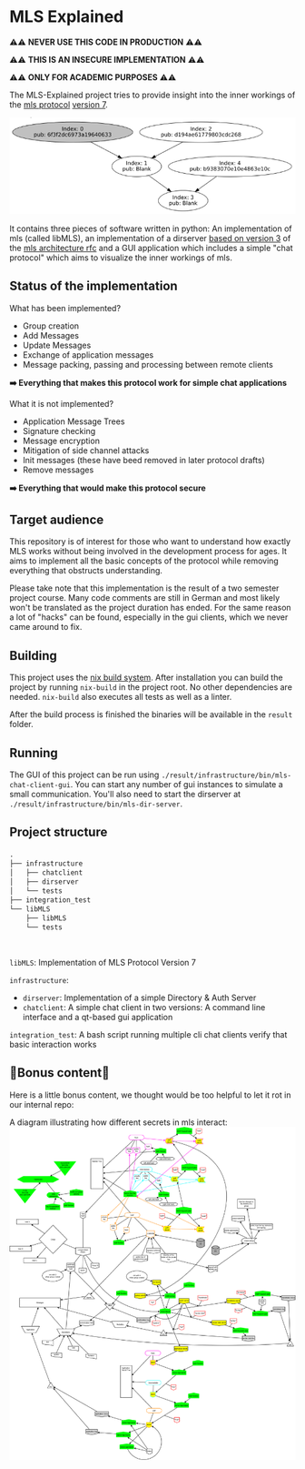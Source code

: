 # MLS Explained

⚠️⚠️ **NEVER USE THIS CODE IN PRODUCTION** ⚠️⚠️

⚠️⚠️ **THIS IS AN INSECURE IMPLEMENTATION** ⚠️⚠️

⚠️⚠️ **ONLY FOR ACADEMIC PURPOSES** ⚠️⚠️


The MLS-Explained project tries to provide insight into the inner workings 
of the [mls protocol](https://datatracker.ietf.org/doc/draft-ietf-mls-protocol/) 
[version 7](https://datatracker.ietf.org/doc/draft-ietf-mls-protocol/07/).

![Header Image](header.png)

It contains three pieces of software written in python: 
An implementation of mls (called libMLS), an implementation of a dirserver 
[based on version 3](https://datatracker.ietf.org/doc/draft-ietf-mls-architecture/03/) 
of the [mls architecture rfc](https://datatracker.ietf.org/doc/draft-ietf-mls-architecture/) and a GUI application
which includes a simple "chat protocol" which aims to visualize the inner workings of mls.

## Status of the implementation

What has been implemented?
- Group creation
- Add Messages
- Update Messages
- Exchange of application messages
- Message packing, passing and processing between remote clients

**➡️ Everything that makes this protocol work for simple chat applications** 


What it is not implemented?
- Application Message Trees
- Signature checking
- Message encryption
- Mitigation of side channel attacks
- Init messages (these have beed removed in later protocol drafts)
- Remove messages

**➡️ Everything that would make this protocol secure** 

## Target audience

This repository is of interest for those who want to understand how exactly MLS works without being involved in
the development process for ages. It aims to implement all the basic concepts of the protocol while removing everything
that obstructs understanding.

Please take note that this implementation is the result of a two semester project course. Many code comments are still
in German and most likely won't be translated as the project duration has ended. For the same reason a lot of "hacks"
can be found, especially in the gui clients, which we never came around to fix. 

## Building

This project uses the [nix build system](https://nixos.org/nix/). After installation you can build the project by
running `nix-build` in the project root. No other dependencies are needed. `nix-build` also executes all tests as well
as a linter.

After the build process is finished the binaries will be available in the `result` folder.

## Running

The GUI of this project can be run using `./result/infrastructure/bin/mls-chat-client-gui`. You can 
start any number of gui instances to simulate a small communication. 
You'll also need to start the dirserver at `./result/infrastructure/bin/mls-dir-server`.

## Project structure

```
.
├── infrastructure
│   ├── chatclient
│   ├── dirserver
│   └── tests
├── integration_test
└── libMLS
    ├── libMLS
    └── tests

    
```

`libMLS`: Implementation of MLS Protocol Version 7

`infrastructure`: 
- `dirserver`: Implementation of a simple Directory & Auth Server
- `chatclient`: A simple chat client in two versions: A command line interface and a qt-based gui application

`integration_test`: A bash script running multiple cli chat clients verify that basic interaction works

## 🎁Bonus content🎁

Here is a little bonus content, we thought would be too helpful to let it rot in our internal repo: 

A diagram illustrating how different secrets in mls interact:
![mls secret derivations](MLS_Key_Secret_derivations.png)